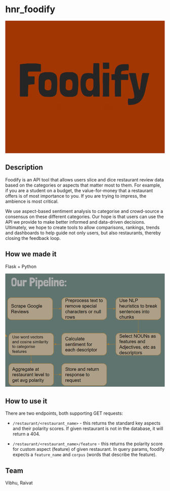 # hnr_foodify

![flowchart](https://github.com/VibhuKrovvidi/hnr_foodify/blob/main/resources/foodify.png)
## Description
Foodify is an API tool that allows users slice and dice restaurant review data based on the categories or aspects that matter most to them. 
For example, if you are a student on a budget, the value-for-money that a restaurant offers is of most importance to you.
If you are trying to impress, the ambience is most critical.

We use aspect-based sentiment analysis to categorise and crowd-source a consensus on these different categories. 
Our hope is that users can use the API we provide to make better informed and data-driven decisions.
Ultimately, we hope to create tools to allow comparisons, rankings, trends and dashboards to help guide not only users, but also restaurants, thereby closing the feedback loop.

## How we made it
Flask + Python

![flowchart](https://github.com/VibhuKrovvidi/hnr_foodify/blob/main/resources/flow.png)

## How to use it

There are two endpoints, both supporting GET requests:

* `/restaurant/<restaurant_name>` - this returns the standard key aspects and their polarity scores. If given restaurant is not in the database, it will return a 404. 

* `/restaurant/<restaurant_name>/feature` - this returns the polarity score for custom aspect (feature) of given restaurant. In query params, foodify expects a `feature_name` and `corpus` (words that describe the feature). 

## Team
Vibhu, Raivat
